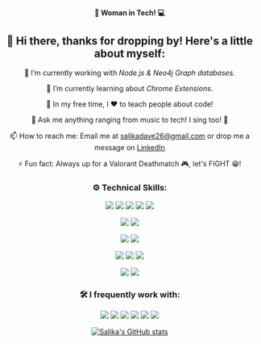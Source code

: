 <div align="center">

#### 👩 Woman in Tech! 💻
## 👋 Hi there, thanks for dropping by! Here's a little about myself:
  
🔭 I’m currently working with *Node.js & Neo4j Graph databases.*
  
🌱 I’m currently learning about *Chrome Extensions*.
  
🎈 In my free time, I ❤ to teach people about code!
  
💬 Ask me anything ranging from music to tech! I sing too! 🎤
  
📫 How to reach me: Email me at <a href="mailto:salikadave26@gmail.com">salikadave26@gmail.com</a> or drop me a message on [LinkedIn](https://www.linkedin.com/in/salikadave/)
  
⚡ Fun fact: Always up for a Valorant Deathmatch 🎮, let's FIGHT 😁! 

### ⚙ Technical Skills:
![](https://img.shields.io/badge/HTML5-E34F26?style=for-the-badge&logo=html5&logoColor=white)
![](https://img.shields.io/badge/CSS3-1572B6?style=for-the-badge&logo=css3&logoColor=white)
![](https://img.shields.io/badge/JavaScript-F7DF1E?style=for-the-badge&logo=javascript&logoColor=black)
![](https://img.shields.io/badge/Python-3776AB?style=for-the-badge&logo=python&logoColor=white)
![](https://img.shields.io/badge/React-20232A?style=for-the-badge&logo=react&logoColor=61DAFB)
  
![](https://img.shields.io/badge/-materialize--css-ff69b4?style=for-the-badge&logo=materialize--css&logoColor=white)
![](https://img.shields.io/badge/ChartJS-FF6384?style=for-the-badge&logo=chart-dot-js&logoColor=white)

![](https://img.shields.io/badge/Node.js-43853D?style=for-the-badge&logo=node.js&logoColor=white)
![](https://img.shields.io/badge/Flask-000000?style=for-the-badge&logo=flask&logoColor=white)

![](https://img.shields.io/badge/Neo4j-018bff?style=for-the-badge&logo=neo4j&logoColor=black)
![](https://img.shields.io/badge/MongoDB-4EA94B?style=for-the-badge&logo=mongodb&logoColor=white)
![](https://img.shields.io/badge/MySQL-00000F?style=for-the-badge&logo=mysql&logoColor=white)

![](https://img.shields.io/badge/Cordova-35434F?style=for-the-badge&logo=apache-cordova&logoColor=E8E8E8)
![](https://img.shields.io/badge/React_Native-20232A?style=for-the-badge&logo=react&logoColor=61DAFB)


### 🛠 I frequently work with:
![](https://img.shields.io/badge/Markdown-000000?style=for-the-badge&logo=markdown&logoColor=white)
![](https://img.shields.io/badge/InVision-CE1A56?style=for-the-badge&logo=InVision&logoColor=white)
![](https://img.shields.io/badge/Figma-black?style=for-the-badge&logo=figma&logoColor=F24E1E)
![](https://img.shields.io/badge/VS_Code-0078D4?style=for-the-badge&logo=visual%20studio%20code&logoColor=white)
![](https://img.shields.io/badge/Netlify-323236?style=for-the-badge&logo=netlify&logoColor=00C7B7)
![](https://img.shields.io/badge/Heroku-430098?style=for-the-badge&logo=heroku&logoColor=white)

<!--
### My Workspace:
![](https://img.shields.io/badge/Windows-Legion_Y540-0078D6?style=for-the-badge&logo=windows&logoColor=white)
![](https://img.shields.io/badge/Intel-Core_i7_9th-0071C5?style=for-the-badge&logo=intel&logoColor=white)
![](https://img.shields.io/badge/NVIDIA-GTX1650-76B900?style=for-the-badge&logo=nvidia&logoColor=white)
-->

[![Salika's GitHub stats](https://github-readme-stats.vercel.app/api?username=salikadave&count_private=true&show_icons=true&theme=nightowl)](https://github.com/salikadave/github-readme-stats)

</div>

<!--
**salikadave/salikadave** is a ✨ _special_ ✨ repository because its `README.md` (this file) appears on your GitHub profile.

![](https://badges.pufler.dev/visits/salikadave/salikadave)

Here are some ideas to get you started:
https://dev.to/envoy_/150-badges-for-github-pnk
https://shields.io/
https://github.com/alexandresanlim
https://towardsdatascience.com/build-a-stunning-readme-for-your-github-profile-9b80434fe5d7
-->
